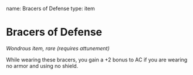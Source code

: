 name: Bracers of Defense type: item

# Bracers of Defense
_Wondrous item, rare (requires attunement)_

While wearing these bracers, you gain a +2 bonus to AC if you are wearing no armor and using no shield. 